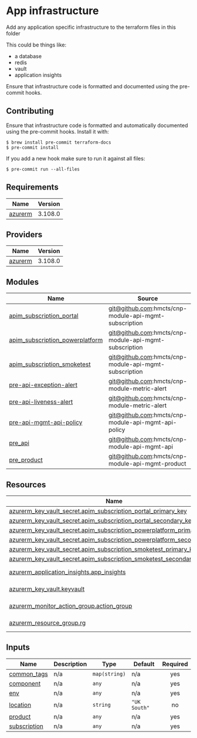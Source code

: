 # App infrastructure

Add any application specific infrastructure to the terraform files in this folder

This could be things like:
* a database
* redis
* vault
* application insights

Ensure that infrastructure code is formatted and documented using the pre-commit hooks.

## Contributing

Ensure that infrastructure code is formatted and automatically documented using the pre-commit hooks.
Install it with:

```shell
$ brew install pre-commit terraform-docs
$ pre-commit install
```

If you add a new hook make sure to run it against all files:
```shell
$ pre-commit run --all-files
```
<!-- BEGIN_TF_DOCS -->
## Requirements

| Name | Version |
|------|---------|
| <a name="requirement_azurerm"></a> [azurerm](#requirement\_azurerm) | 3.108.0 |

## Providers

| Name | Version |
|------|---------|
| <a name="provider_azurerm"></a> [azurerm](#provider\_azurerm) | 3.108.0 |

## Modules

| Name | Source | Version |
|------|--------|---------|
| <a name="module_apim_subscription_portal"></a> [apim\_subscription\_portal](#module\_apim\_subscription\_portal) | git@github.com:hmcts/cnp-module-api-mgmt-subscription | master |
| <a name="module_apim_subscription_powerplatform"></a> [apim\_subscription\_powerplatform](#module\_apim\_subscription\_powerplatform) | git@github.com:hmcts/cnp-module-api-mgmt-subscription | master |
| <a name="module_apim_subscription_smoketest"></a> [apim\_subscription\_smoketest](#module\_apim\_subscription\_smoketest) | git@github.com:hmcts/cnp-module-api-mgmt-subscription | master |
| <a name="module_pre-api-exception-alert"></a> [pre-api-exception-alert](#module\_pre-api-exception-alert) | git@github.com:hmcts/cnp-module-metric-alert | n/a |
| <a name="module_pre-api-liveness-alert"></a> [pre-api-liveness-alert](#module\_pre-api-liveness-alert) | git@github.com:hmcts/cnp-module-metric-alert | n/a |
| <a name="module_pre-api-mgmt-api-policy"></a> [pre-api-mgmt-api-policy](#module\_pre-api-mgmt-api-policy) | git@github.com:hmcts/cnp-module-api-mgmt-api-policy | master |
| <a name="module_pre_api"></a> [pre\_api](#module\_pre\_api) | git@github.com:hmcts/cnp-module-api-mgmt-api | master |
| <a name="module_pre_product"></a> [pre\_product](#module\_pre\_product) | git@github.com:hmcts/cnp-module-api-mgmt-product | master |

## Resources

| Name | Type |
|------|------|
| [azurerm_key_vault_secret.apim_subscription_portal_primary_key](https://registry.terraform.io/providers/hashicorp/azurerm/3.108.0/docs/resources/key_vault_secret) | resource |
| [azurerm_key_vault_secret.apim_subscription_portal_secondary_key](https://registry.terraform.io/providers/hashicorp/azurerm/3.108.0/docs/resources/key_vault_secret) | resource |
| [azurerm_key_vault_secret.apim_subscription_powerplatform_primary_key](https://registry.terraform.io/providers/hashicorp/azurerm/3.108.0/docs/resources/key_vault_secret) | resource |
| [azurerm_key_vault_secret.apim_subscription_powerplatform_secondary_key](https://registry.terraform.io/providers/hashicorp/azurerm/3.108.0/docs/resources/key_vault_secret) | resource |
| [azurerm_key_vault_secret.apim_subscription_smoketest_primary_key](https://registry.terraform.io/providers/hashicorp/azurerm/3.108.0/docs/resources/key_vault_secret) | resource |
| [azurerm_key_vault_secret.apim_subscription_smoketest_secondary_key](https://registry.terraform.io/providers/hashicorp/azurerm/3.108.0/docs/resources/key_vault_secret) | resource |
| [azurerm_application_insights.app_insights](https://registry.terraform.io/providers/hashicorp/azurerm/3.108.0/docs/data-sources/application_insights) | data source |
| [azurerm_key_vault.keyvault](https://registry.terraform.io/providers/hashicorp/azurerm/3.108.0/docs/data-sources/key_vault) | data source |
| [azurerm_monitor_action_group.action_group](https://registry.terraform.io/providers/hashicorp/azurerm/3.108.0/docs/data-sources/monitor_action_group) | data source |
| [azurerm_resource_group.rg](https://registry.terraform.io/providers/hashicorp/azurerm/3.108.0/docs/data-sources/resource_group) | data source |

## Inputs

| Name | Description | Type | Default | Required |
|------|-------------|------|---------|:--------:|
| <a name="input_common_tags"></a> [common\_tags](#input\_common\_tags) | n/a | `map(string)` | n/a | yes |
| <a name="input_component"></a> [component](#input\_component) | n/a | `any` | n/a | yes |
| <a name="input_env"></a> [env](#input\_env) | n/a | `any` | n/a | yes |
| <a name="input_location"></a> [location](#input\_location) | n/a | `string` | `"UK South"` | no |
| <a name="input_product"></a> [product](#input\_product) | n/a | `any` | n/a | yes |
| <a name="input_subscription"></a> [subscription](#input\_subscription) | n/a | `any` | n/a | yes |
<!-- END_TF_DOCS -->
